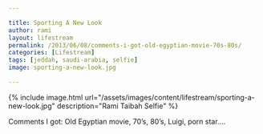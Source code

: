 ```yaml
---

title: Sporting A New Look
author: rami
layout: lifestream 
permalink: /2013/06/08/comments-i-got-old-egyptian-movie-70s-80s/
categories: [Lifestream]
tags: [jeddah, saudi-arabia, selfie]
image: sporting-a-new-look.jpg 

---
```


{% include image.html url="/assets/images/content/lifestream/sporting-a-new-look.jpg" description="Rami Taibah Selfie" %}

Comments I got: Old Egyptian movie, 70’s, 80’s, Luigi, porn star….
